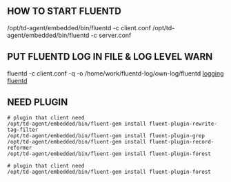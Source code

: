 ## HOW TO START FLUENTD
/opt/td-agent/embedded/bin/fluentd -c client.conf
/opt/td-agent/embedded/bin/fluentd -c server.conf

## PUT FLUENTD LOG IN FILE & LOG LEVEL WARN
fluentd -c client.conf -q -o /home/work/fluentd-log/own-log/fluentd
[logging fluentd](http://docs.fluentd.org/articles/logging)

## NEED PLUGIN
```shell
# plugin that client need
/opt/td-agent/embedded/bin/fluent-gem install fluent-plugin-rewrite-tag-filter
/opt/td-agent/embedded/bin/fluent-gem install fluent-plugin-grep
/opt/td-agent/embedded/bin/fluent-gem install fluent-plugin-record-reformer
/opt/td-agent/embedded/bin/fluent-gem install fluent-plugin-forest
 
# plugin that client need
/opt/td-agent/embedded/bin/fluent-gem install fluent-plugin-forest
```
